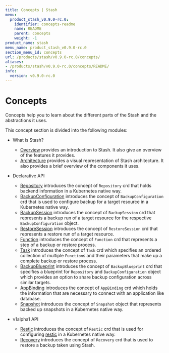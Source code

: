 ```yaml
---
title: Concepts | Stash
menu:
  product_stash_v0.9.0-rc.0:
    identifier: concepts-readme
    name: README
    parent: concepts
    weight: -1
product_name: stash
menu_name: product_stash_v0.9.0-rc.0
section_menu_id: concepts
url: /products/stash/v0.9.0-rc.0/concepts/
aliases:
- /products/stash/v0.9.0-rc.0/concepts/README/
info:
  version: v0.9.0-rc.0
---
```


# Concepts

Concepts help you to learn about the different parts of the Stash and the abstractions it uses.

This concept section is divided into the following modules:

- What is Stash?
  - [Overview](/products/stash/v0.9.0-rc.0/concepts/what-is-stash/overview) provides an introduction to Stash. It also give an overview of the features it provides.
  - [Architecture](/products/stash/v0.9.0-rc.0/concepts/what-is-stash/architecture) provides a visual representation of Stash architecture. It also provides a brief overview of the components it uses.

- Declarative API
  - [Repository](/products/stash/v0.9.0-rc.0/concepts/crds/repository) introduces the concept of `Repository` crd that holds backend information in a Kubernetes native way.
  - [BackupConfiguration](/products/stash/v0.9.0-rc.0/concepts/crds/backupconfiguration) introduces the concept of `BackupConfiguration` crd that is used to configure backup for a target resource in a Kubernetes native way.
  - [BackupSession](/products/stash/v0.9.0-rc.0/concepts/crds/backupsession) introduces the concept of `BackupSession` crd that represents a backup run of a target resource for the respective `BackupConfiguration` object.
  - [RestoreSession](/products/stash/v0.9.0-rc.0/concepts/crds/restoresession) introduces the concept of `RestoreSession` crd that represents a restore run of a target resource.
  - [Function](/products/stash/v0.9.0-rc.0/concepts/crds/function) introduces the concept of `Function` crd that represents a step of a backup or restore process.
  - [Task](/products/stash/v0.9.0-rc.0/concepts/crds/task) introduces the concept of `Task` crd which specifies an ordered collection of multiple `Function`s and their parameters that make up a complete backup or restore process.
  - [BackupBlueprint](/products/stash/v0.9.0-rc.0/concepts/crds/backupblueprint) introduces the concept of `BackupBlueprint` crd that specifies a blueprint for `Repository` and `BackupConfiguration` object which provides an option to share backup configuration across similar targets.
  - [AppBinding](/products/stash/v0.9.0-rc.0/concepts/appbinding) introduces the concept of `AppBinding` crd which holds the information that are necessary to connect with an application like database.
  - [Snapshot](/products/stash/v0.9.0-rc.0/concepts/crds/snapshot) introduces the concept of `Snapshot` object that represents backed up snapshots in a Kubernetes native way.

- v1alpha1 API
  - [Restic](/products/stash/v0.9.0-rc.0/concepts/crds/v1alpha1/restic) introduces the concept of `Restic` crd that is used for configuring [restic](https://restic.net) in a Kubernetes native way.
  - [Recovery](/products/stash/v0.9.0-rc.0/concepts/crds/v1alpha1/recovery) introduces the concept of `Recovery` crd that is used to restore a backup taken using Stash.
